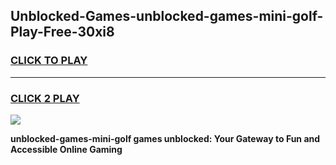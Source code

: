
## Unblocked-Games-unblocked-games-mini-golf-Play-Free-30xi8
<h3>
<a href="https://premium76.site?title=unblocked-games-mini-golf&ref=09A">CLICK TO PLAY</a></h3>
<hr>

<h3>
<a href="https://premium76.site?title=unblocked-games-mini-golf&ref=09A">CLICK 2 PLAY</a>
  
</h3>

<a href="https://premium76.site?title=unblocked-games-mini-golf&ref=09A"><img src="https://clearcache.store/games.png"></a>


**unblocked-games-mini-golf games unblocked: Your Gateway to Fun and Accessible Online Gaming**
